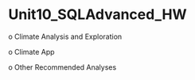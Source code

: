 # Unit10_SQLAdvanced_HW

o Climate Analysis and Exploration 

o Climate App

o Other Recommended Analyses
